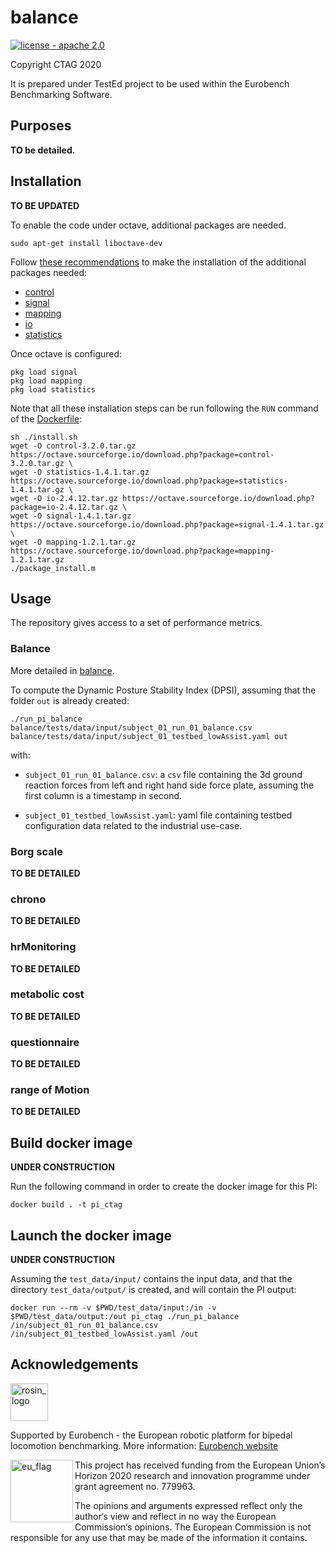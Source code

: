 # balance

[![license - apache 2.0](https://img.shields.io/:license-Apache%202.0-blue.svg)](https://opensource.org/licenses/Apache-2.0)

Copyright CTAG 2020

It is prepared under TestEd project to be used within the Eurobench Benchmarking Software.

## Purposes

**TO be detailed.**

## Installation

**TO BE UPDATED**

To enable the code under octave, additional packages are needed.

```console
sudo apt-get install liboctave-dev
```

Follow [these recommendations](https://octave.org/doc/v4.2.1/Installing-and-Removing-Packages.html) to make the installation of the additional packages needed:

- [control](https://octave.sourceforge.io/control/index.html)
- [signal](https://octave.sourceforge.io/signal/index.html)
- [mapping](https://octave.sourceforge.io/mapping/index.html)
- [io](https://octave.sourceforge.io/io/index.html)
- [statistics](https://octave.sourceforge.io/statistics/index.html)

Once octave is configured:

```console
pkg load signal
pkg load mapping
pkg load statistics
```

Note that all these installation steps can be run following the `RUN` command of the [Dockerfile](Dockerfile):

```shell
sh ./install.sh
wget -O control-3.2.0.tar.gz https://octave.sourceforge.io/download.php?package=control-3.2.0.tar.gz \
wget -O statistics-1.4.1.tar.gz https://octave.sourceforge.io/download.php?package=statistics-1.4.1.tar.gz \
wget -O io-2.4.12.tar.gz https://octave.sourceforge.io/download.php?package=io-2.4.12.tar.gz \
wget -O signal-1.4.1.tar.gz https://octave.sourceforge.io/download.php?package=signal-1.4.1.tar.gz \
wget -O mapping-1.2.1.tar.gz https://octave.sourceforge.io/download.php?package=mapping-1.2.1.tar.gz
./package_install.m
```

## Usage

The repository gives access to a set of performance metrics.

### Balance

More detailed in [balance](balance/README.md).

To compute the Dynamic Posture Stability Index (DPSI), assuming that the folder `out` is already created:

```shell
./run_pi_balance balance/tests/data/input/subject_01_run_01_balance.csv balance/tests/data/input/subject_01_testbed_lowAssist.yaml out
```

with:

* `subject_01_run_01_balance.csv`: a `csv` file containing the 3d ground reaction forces from left and right hand side force plate, assuming the first column is a timestamp in second.

- `subject_01_testbed_lowAssist.yaml`: yaml file containing testbed configuration data related to the industrial use-case.

### Borg scale

**TO BE DETAILED**

### chrono

**TO BE DETAILED**

### hrMonitoring

**TO BE DETAILED**

### metabolic cost

**TO BE DETAILED**

### questionnaire

**TO BE DETAILED**

### range of Motion

**TO BE DETAILED**

## Build docker image

**UNDER CONSTRUCTION**

Run the following command in order to create the docker image for this PI:

```console
docker build . -t pi_ctag
```

## Launch the docker image

**UNDER CONSTRUCTION**


Assuming the `test_data/input/` contains the input data, and that the directory `test_data/output/` is created, and will contain the PI output:

```shell
docker run --rm -v $PWD/test_data/input:/in -v $PWD/test_data/output:/out pi_ctag ./run_pi_balance /in/subject_01_run_01_balance.csv /in/subject_01_testbed_lowAssist.yaml /out
```

## Acknowledgements

<a href="http://eurobench2020.eu">
  <img src="http://eurobench2020.eu/wp-content/uploads/2018/06/cropped-logoweb.png"
       alt="rosin_logo" height="60" >
</a>

Supported by Eurobench - the European robotic platform for bipedal locomotion benchmarking.
More information: [Eurobench website][eurobench_website]

<img src="http://eurobench2020.eu/wp-content/uploads/2018/02/euflag.png"
     alt="eu_flag" width="100" align="left" >

This project has received funding from the European Union’s Horizon 2020
research and innovation programme under grant agreement no. 779963.

The opinions and arguments expressed reflect only the author‘s view and
reflect in no way the European Commission‘s opinions.
The European Commission is not responsible for any use that may be made
of the information it contains.

[eurobench_logo]: http://eurobench2020.eu/wp-content/uploads/2018/06/cropped-logoweb.png
[eurobench_website]: http://eurobench2020.eu "Go to website"
